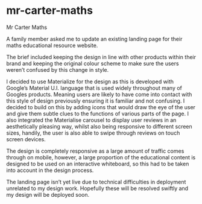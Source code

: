 # mr-carter-maths
Mr Carter Maths

A family member asked me to update an existing landing page for their maths educational resource website. 

The brief included keeping the design in line with other products within their brand and keeping the original colour scheme to make sure the users weren’t confused by this change in style. 

I decided to use Materialize for the design as this is developed with Google’s Material U.I. language that is used widely throughout many of Googles products. Meaning users are likely to have come into contact with this style of design previously ensuring it is familiar and not confusing. I decided to build on this by adding icons that would draw the eye of the user and give them subtle clues to the functions of various parts of the page. I also integrated the Materialise carousel to display user reviews in an aesthetically pleasing way, whilst also being responsive to different screen sizes, handily, the user is also able to swipe through reviews on touch screen devices. 

The design is completely responsive as a large amount of traffic comes through on mobile, however, a large proportion of the educational content is designed to be used on an interactive whiteboard, so this had to be taken into account in the design process. 

The landing page isn’t yet live due to technical difficulties in deployment unrelated to my design work. Hopefully these will be resolved swiftly and my design will be deployed soon.  
